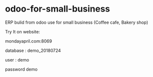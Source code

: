 # odoo-for-small-business
ERP bulid from odoo use for small business (Coffee cafe, Bakery shop)

Try It on website:

mondayapril.com:8069

database : demo_20180724

user : demo

password demo
